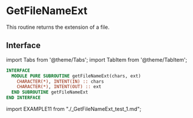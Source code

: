 # GetFileNameExt

This routine returns the extension of a file.

## Interface

import Tabs from '@theme/Tabs';
import TabItem from '@theme/TabItem';

<Tabs>
<TabItem value="interface" label="܀ Interface" default>

```fortran
INTERFACE
  MODULE PURE SUBROUTINE getFileNameExt(chars, ext)
    CHARACTER(*), INTENT(IN) :: chars
    CHARACTER(*), INTENT(OUT) :: ext
  END SUBROUTINE getFileNameExt
END INTERFACE
```

</TabItem>

<TabItem value="example" label="️܀ See example">

import EXAMPLE11 from "./_GetFileNameExt_test_1.md";

<EXAMPLE11 />

</TabItem>

<TabItem value="close" label="↢ ">

</TabItem>
</Tabs>
